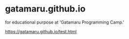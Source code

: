 # gatamaru.github.io
for educational purpose at 'Gatamaru Programming Camp.'

https://gatamaru.github.io/test.html


